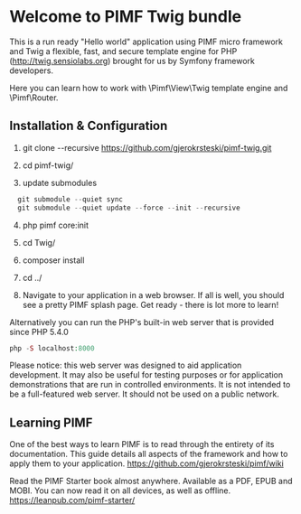 Welcome to PIMF Twig bundle
===========================
This is a run ready "Hello world" application using PIMF micro framework and Twig a flexible, fast, and secure template
engine for PHP (http://twig.sensiolabs.org) brought for us by Symfony framework developers.

Here you can learn how to work with \Pimf\View\Twig template engine and \Pimf\Router.

Installation & Configuration
----------------------------

1. git clone --recursive https://github.com/gjerokrsteski/pimf-twig.git

2. cd pimf-twig/

3. update submodules
```php  
  git submodule --quiet sync
  git submodule --quiet update --force --init --recursive
```

4. php pimf core:init

5. cd Twig/

6. composer install

7. cd ../

8. Navigate to your application in a web browser. If all is well, you should see a pretty PIMF splash page. Get ready - there is lot more to learn!
             
Alternatively you can run the PHP's built-in web server that is provided since PHP 5.4.0

```php   
php -S localhost:8000
```

Please notice: this web server was designed to aid application development. It may also be useful for testing purposes or for 
application demonstrations that are run in controlled environments. It is not intended to be a full-featured web server. 
It should not be used on a public network.

Learning PIMF
-------------
One of the best ways to learn PIMF is to read through the entirety of its documentation. This guide details all aspects of the framework and how to apply them to your application. https://github.com/gjerokrsteski/pimf/wiki

Read the PIMF Starter book almost anywhere. Available as a PDF, EPUB and MOBI. You can now read it on all devices, as well as offline. https://leanpub.com/pimf-starter/
